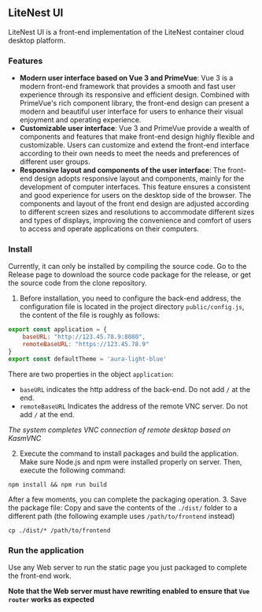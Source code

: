 ## LiteNest UI

LiteNest UI is a front-end implementation of the LiteNest container 
cloud desktop platform.

### Features
- **Modern user interface based on Vue 3 and PrimeVue**: Vue 3 is a modern front-end framework that provides a smooth and fast 
user experience through its responsive and efficient design. Combined with PrimeVue's rich component library, the front-end 
design can present a modern and beautiful user interface for users to enhance their visual enjoyment and operating experience.
- **Customizable user interface**: Vue 3 and PrimeVue provide a wealth of components and features that make front-end design 
highly flexible and customizable. Users can customize and extend the front-end interface according to their own needs 
to meet the needs and preferences of different user groups.
- **Responsive layout and components of the user interface**: The front-end design adopts responsive layout and components, 
mainly for the development of computer interfaces. This feature ensures a consistent and good experience for users on 
the desktop side of the browser. The components and layout of the front end design are adjusted according to different 
screen sizes and resolutions to accommodate different sizes and types of displays, improving the convenience and comfort 
of users to access and operate applications on their computers.

### Install
Currently, it can only be installed by compiling the source code. Go to the Release page to download the source code 
package for the release, or get the source code from the clone repository.

1. Before installation, you need to configure the back-end address, the configuration file is located in the project 
directory `public/config.js`, the content of the file is roughly as follows:
```javascript
export const application = {
    baseURL: "http://123.45.78.9:8080",
    remoteBaseURL: "https://123.45.78.9"
}
export const defaultTheme = 'aura-light-blue'
```
There are two properties in the object `application`:
- `baseURL` indicates the http address of the back-end. Do not add `/` at the end.
- `remoteBaseURL` Indicates the address of the remote VNC server. Do not add `/` at the end.

*The system completes VNC connection of remote desktop based on KasmVNC*

2. Execute the command to install packages and build the application.
Make sure Node.js and npm were installed properly on server. Then, execute the following command:
```shell
npm install && npm run build 
```
After a few moments, you can complete the packaging operation.
3. Save the package file:
Copy and save the contents of the `./dist/` folder to a different path (the following example uses `/path/to/frontend` instead)
```shell
cp ./dist/* /path/to/frontend
```

### Run the application
Use any Web server to run the static page you just packaged to complete the front-end work.

**Note that the Web server must have rewriting enabled to ensure that `Vue router` works as expected**